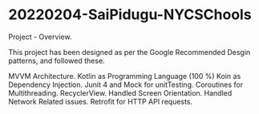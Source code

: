 # 20220204-SaiPidugu-NYCSChools

Project - Overview. 

<!--- NYC --->

This project has been designed as per the Google Recommended Desgin patterns, and followed these.

MVVM Architecture. 
Kotlin as Programming Language (100 %)
Koin as Dependency Injection. 
Junit 4 and Mock for unitTesting. 
Coroutines for Multithreading. 
RecyclerView. 
Handled Screen Orientation. 
Handled Network Related issues. 
Retrofit for HTTP API requests.
